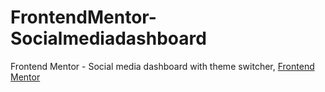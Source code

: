 # FrontendMentor-Socialmediadashboard
Frontend Mentor - Social media dashboard with theme switcher, [Frontend Mentor](https://www.frontendmentor.io)
